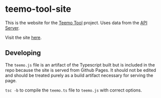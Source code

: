 # teemo-tool-site

This is the website for the [Teemo Tool](https://github.com/michaelmdresser/teemo-tool) project. Uses data from the [API Server](https://github.com/michaelmdresser/teemo-tool-api).

Visit the site [here](https://teemotool.com).

## Developing

The `teemo.js` file is an artifact of the Typescript built but is included in the repo because the site is served from Github Pages. It should not be edited and should be treated purely as a build artifact necessary for serving the page.

`tsc -b` to compile the `teemo.ts` file to `teemo.js` with correct options.
